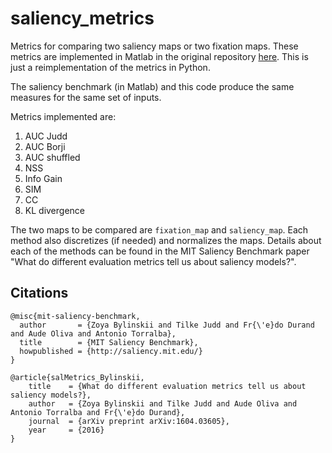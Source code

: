 # saliency_metrics

Metrics for comparing two saliency maps or two fixation maps. These metrics are implemented in Matlab in the original repository [here](https://github.com/cvzoya/saliency/tree/master/code_forMetrics). This is just a reimplementation of the metrics in Python.

The saliency benchmark (in Matlab) and this code produce the same measures for the same set of inputs.

Metrics implemented are:

1. AUC Judd
2. AUC Borji
3. AUC shuffled
4. NSS
5. Info Gain
6. SIM
7. CC
8. KL divergence

The two maps to be compared are `fixation_map` and `saliency_map`. Each method also discretizes (if needed) and normalizes the maps. Details about each of the methods can be found in the MIT Saliency Benchmark paper "What do different evaluation metrics tell us about saliency models?".

## Citations

```
@misc{mit-saliency-benchmark,
  author       = {Zoya Bylinskii and Tilke Judd and Fr{\'e}do Durand and Aude Oliva and Antonio Torralba},
  title        = {MIT Saliency Benchmark},
  howpublished = {http://saliency.mit.edu/}
}

@article{salMetrics_Bylinskii,
    title    = {What do different evaluation metrics tell us about saliency models?},
    author   = {Zoya Bylinskii and Tilke Judd and Aude Oliva and Antonio Torralba and Fr{\'e}do Durand},
    journal  = {arXiv preprint arXiv:1604.03605},
    year     = {2016}
}
```
